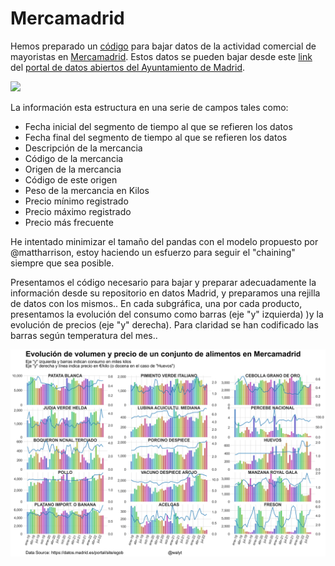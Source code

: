 # Mercamadrid
Hemos preparado un [código](https://github.com/mharias/Mercamadrid/blob/main/code/evolucion_precios.ipynb) para bajar datos de la actividad comercial de mayoristas en [Mercamadrid](https://www.mercamadrid.es). Estos datos se pueden bajar desde este [link](https://datos.madrid.es/sites/v/index.jsp?vgnextoid=a4df993ae322b610VgnVCM1000001d4a900aRCRD&vgnextchannel=374512b9ace9f310VgnVCM100000171f5a0aRCRD) del [portal de datos abiertos del Ayuntamiento de Madrid](https://datos.madrid.es/portal/site/egob).

![]([https://www.mercamadrid.es/](https://www.mercamadrid.es/wp-content/uploads/2018/07/cropped-Logo264-1.png))


La información esta estructura en una serie de campos tales como:
  * Fecha inicial del segmento de tiempo al que se refieren los datos
  * Fecha final del segmento de tiempo al que se refieren los datos
  * Descripción de la mercancia
  * Código de la mercancia
  * Origen de la mercancia
  * Código de este origen
  * Peso de la mercancia en Kilos
  * Precio mínimo registrado
  * Precio máximo registrado
  * Precio más frecuente

He intentado  minimizar el tamaño del pandas con el modelo propuesto por @mattharrison, estoy haciendo un esfuerzo para seguir el "chaining" siempre que sea posible.

Presentamos el código necesario para bajar y preparar adecuadamente la información desde su repositorio en datos Madrid, y preparamos una rejilla de datos con los mismos..
En cada subgráfica, una por cada producto, presentamos la evolución del consumo como barras (eje "y" izquierda) )y la evolución de precios (eje "y" derecha). Para claridad se han codificado las barras según temperatura del mes..

![](https://github.com/mharias/Mercamadrid/blob/main/img/evolucion_consumo_precio.png)
